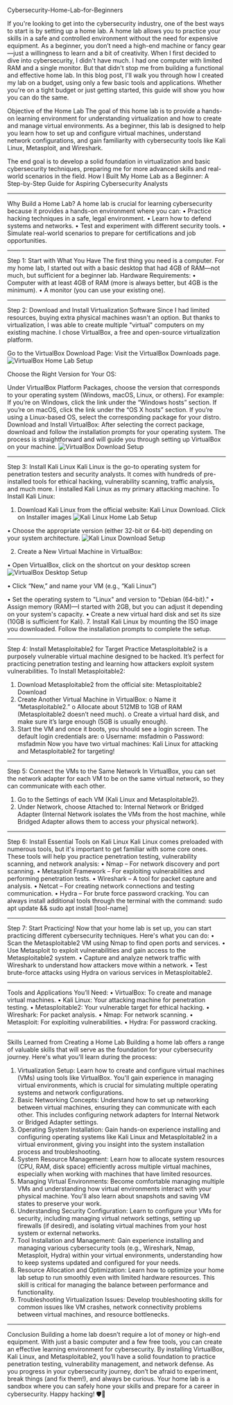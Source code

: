 Cybersecurity-Home-Lab-for-Beginners

If you're looking to get into the cybersecurity industry, one of the best ways to start is by setting up a home lab. A home lab allows you to practice your skills in a safe and controlled environment without the need for expensive equipment. As a beginner, you don’t need a high-end machine or fancy gear—just a willingness to learn and a bit of creativity.
When I first decided to dive into cybersecurity, I didn't have much. I had one computer with limited RAM and a single monitor. But that didn't stop me from building a functional and effective home lab. In this blog post, I'll walk you through how I created my lab on a budget, using only a few basic tools and applications. Whether you're on a tight budget or just getting started, this guide will show you how you can do the same.

Objective of the Home Lab
The goal of this home lab is to provide a hands-on learning environment for understanding virtualization and how to create and manage virtual environments. As a beginner, this lab is designed to help you learn how to set up and configure virtual machines, understand network configurations, and gain familiarity with cybersecurity tools like Kali Linux, Metasploit, and Wireshark.

The end goal is to develop a solid foundation in virtualization and basic cybersecurity techniques, preparing me for more advanced skills and real-world scenarios in the field.
How I Built My Home Lab as a Beginner: A Step-by-Step Guide for Aspiring Cybersecurity Analysts
________________________________________
Why Build a Home Lab?
A home lab is crucial for learning cybersecurity because it provides a hands-on environment where you can:
•	Practice hacking techniques in a safe, legal environment.
•	Learn how to defend systems and networks.
•	Test and experiment with different security tools.
•	Simulate real-world scenarios to prepare for certifications and job opportunities.
________________________________________
Step 1: Start with What You Have
The first thing you need is a computer. For my home lab, I started out with a basic desktop that had 4GB of RAM—not much, but sufficient for a beginner lab.
Hardware Requirements:
•	Computer with at least 4GB of RAM (more is always better, but 4GB is the minimum).
•	A monitor (you can use your existing one).
________________________________________
Step 2: Download and Install Virtualization Software
Since I had limited resources, buying extra physical machines wasn't an option. But thanks to virtualization, I was able to create multiple "virtual" computers on my existing machine.
I chose VirtualBox, a free and open-source virtualization platform.

Go to the VirtualBox Download Page: Visit the VirtualBox Downloads page.
![VirtualBox Home Lab Setup](https://github.com/Kesmondlw79/Cybersecurity-Home-Lab-for-Beginners/blob/main/VBHome.PNG?raw=true)


Choose the Right Version for Your OS:

Under VirtualBox Platform Packages, choose the version that corresponds to your operating system (Windows, macOS, Linux, or others).
For example:
If you’re on Windows, click the link under the “Windows hosts” section.
If you’re on macOS, click the link under the “OS X hosts” section.
If you’re using a Linux-based OS, select the corresponding package for your distro.
Download and Install VirtualBox: After selecting the correct package, download and follow the installation prompts for your operating system. The process is straightforward and will guide you through setting up VirtualBox on your machine.
![VirtualBox Download Setup](https://github.com/Kesmondlw79/Cybersecurity-Home-Lab-for-Beginners/blob/main/VBDownload.PNG?raw=true)


________________________________________
Step 3: Install Kali Linux
Kali Linux is the go-to operating system for penetration testers and security analysts. It comes with hundreds of pre-installed tools for ethical hacking, vulnerability scanning, traffic analysis, and much more. I installed Kali Linux as my primary attacking machine.
To Install Kali Linux:
1.	Download Kali Linux from the official website: Kali Linux Download. Click on Installer images
   ![Kali Linux Home Lab Setup](https://github.com/Kesmondlw79/Cybersecurity-Home-Lab-for-Beginners/blob/main/KaliHome.PNG?raw=true)

 • Choose the appropriate version (either 32-bit or 64-bit) depending on your system architecture.
![Kali Linux Download Setup](https://github.com/Kesmondlw79/Cybersecurity-Home-Lab-for-Beginners/blob/main/KaliDownload.PNG?raw=true)

2.	Create a New Virtual Machine in VirtualBox:
   
   •	Open VirtualBox, click on the shortcut on your desktop screen
  	![VirtualBox Desktop Setup](https://github.com/Kesmondlw79/Cybersecurity-Home-Lab-for-Beginners/blob/main/VBdesktop.PNG?raw=true)

  •  Click “New,” and name your VM (e.g., “Kali Linux”)

  	
   •	Set the operating system to "Linux" and version to "Debian (64-bit)."
   •  Assign memory (RAM)—I started with 2GB, but you can adjust it depending on your system's capacity.
   •  Create a new virtual hard disk and set its size (10GB is sufficient for Kali).
7.	Install Kali Linux by mounting the ISO image you downloaded. Follow the installation prompts to complete the setup.
________________________________________
Step 4: Install Metasploitable2 for Target Practice
Metasploitable2 is a purposely vulnerable virtual machine designed to be hacked. It’s perfect for practicing penetration testing and learning how attackers exploit system vulnerabilities.
To Install Metasploitable2:
1.	Download Metasploitable2 from the official site: Metasploitable2 Download
2.	Create Another Virtual Machine in VirtualBox: 
o	Name it “Metasploitable2.”
o	Allocate about 512MB to 1GB of RAM (Metasploitable2 doesn’t need much).
o	Create a virtual hard disk, and make sure it’s large enough (5GB is usually enough).
3.	Start the VM and once it boots, you should see a login screen. The default login credentials are: 
o	Username: msfadmin
o	Password: msfadmin
Now you have two virtual machines: Kali Linux for attacking and Metasploitable2 for targeting!
________________________________________
Step 5: Connect the VMs to the Same Network
In VirtualBox, you can set the network adapter for each VM to be on the same virtual network, so they can communicate with each other.
1.	Go to the Settings of each VM (Kali Linux and Metasploitable2).
2.	Under Network, choose Attached to: Internal Network or Bridged Adapter (Internal Network isolates the VMs from the host machine, while Bridged Adapter allows them to access your physical network).
________________________________________
Step 6: Install Essential Tools on Kali Linux
Kali Linux comes preloaded with numerous tools, but it's important to get familiar with some core ones. These tools will help you practice penetration testing, vulnerability scanning, and network analysis:
•	Nmap – For network discovery and port scanning.
•	Metasploit Framework – For exploiting vulnerabilities and performing penetration tests.
•	Wireshark – A tool for packet capture and analysis.
•	Netcat – For creating network connections and testing communication.
•	Hydra – For brute force password cracking.
You can always install additional tools through the terminal with the command:
sudo apt update && sudo apt install [tool-name]
________________________________________
Step 7: Start Practicing!
Now that your home lab is set up, you can start practicing different cybersecurity techniques. Here's what you can do:
•	Scan the Metasploitable2 VM using Nmap to find open ports and services.
•	Use Metasploit to exploit vulnerabilities and gain access to the Metasploitable2 system.
•	Capture and analyze network traffic with Wireshark to understand how attackers move within a network.
•	Test brute-force attacks using Hydra on various services in Metasploitable2.
________________________________________
Tools and Applications You’ll Need:
•	VirtualBox: To create and manage virtual machines.
•	Kali Linux: Your attacking machine for penetration testing.
•	Metasploitable2: Your vulnerable target for ethical hacking.
•	Wireshark: For packet analysis.
•	Nmap: For network scanning.
•	Metasploit: For exploiting vulnerabilities.
•	Hydra: For password cracking.
________________________________________
Skills Learned from Creating a Home Lab
Building a home lab offers a range of valuable skills that will serve as the foundation for your cybersecurity journey. Here's what you'll learn during the process:
1.	Virtualization Setup: Learn how to create and configure virtual machines (VMs) using tools like VirtualBox. You'll gain experience in managing virtual environments, which is crucial for simulating multiple operating systems and network configurations.
2.	Basic Networking Concepts: Understand how to set up networking between virtual machines, ensuring they can communicate with each other. This includes configuring network adapters for Internal Network or Bridged Adapter settings.
3.	Operating System Installation: Gain hands-on experience installing and configuring operating systems like Kali Linux and Metasploitable2 in a virtual environment, giving you insight into the system installation process and troubleshooting.
4.	System Resource Management: Learn how to allocate system resources (CPU, RAM, disk space) efficiently across multiple virtual machines, especially when working with machines that have limited resources.
5.	Managing Virtual Environments: Become comfortable managing multiple VMs and understanding how virtual environments interact with your physical machine. You'll also learn about snapshots and saving VM states to preserve your work.
6.	Understanding Security Configuration: Learn to configure your VMs for security, including managing virtual network settings, setting up firewalls (if desired), and isolating virtual machines from your host system or external networks.
7.	Tool Installation and Management: Gain experience installing and managing various cybersecurity tools (e.g., Wireshark, Nmap, Metasploit, Hydra) within your virtual environments, understanding how to keep systems updated and configured for your needs.
8.	Resource Allocation and Optimization: Learn how to optimize your home lab setup to run smoothly even with limited hardware resources. This skill is critical for managing the balance between performance and functionality.
9.	Troubleshooting Virtualization Issues: Develop troubleshooting skills for common issues like VM crashes, network connectivity problems between virtual machines, and resource bottlenecks.
________________________________________
Conclusion
Building a home lab doesn’t require a lot of money or high-end equipment. With just a basic computer and a few free tools, you can create an effective learning environment for cybersecurity. By installing VirtualBox, Kali Linux, and Metasploitable2, you’ll have a solid foundation to practice penetration testing, vulnerability management, and network defense.
As you progress in your cybersecurity journey, don’t be afraid to experiment, break things (and fix them!), and always be curious. Your home lab is a sandbox where you can safely hone your skills and prepare for a career in cybersecurity.
Happy hacking! 🛡️🔐


